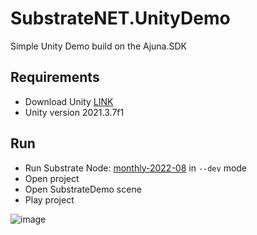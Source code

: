 # SubstrateNET.UnityDemo
Simple Unity Demo build on the Ajuna.SDK

## Requirements
- Download Unity [LINK](https://unity.com/download)
- Unity version 2021.3.7f1 

## Run
- Run Substrate Node: [monthly-2022-08](https://github.com/paritytech/substrate/releases/tag/monthly-2022-08) in `--dev` mode
- Open project
- Open SubstrateDemo scene
- Play project

![image](https://user-images.githubusercontent.com/17710198/179059678-e8578c14-50bf-4ad7-95c1-252f7ac2503d.png)

